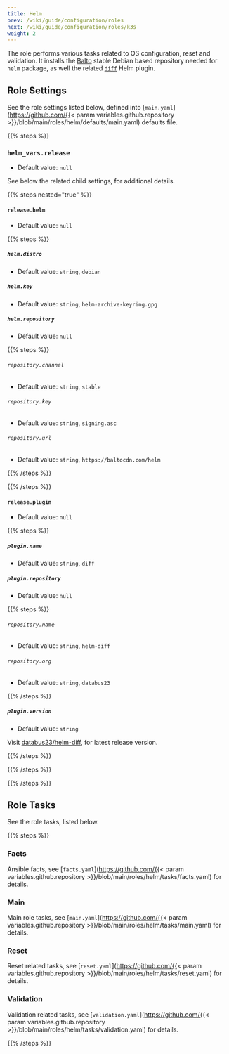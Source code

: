 ```yaml
---
title: Helm
prev: /wiki/guide/configuration/roles
next: /wiki/guide/configuration/roles/k3s
weight: 2
---
```


The role performs various tasks related to OS configuration, reset and validation. It installs the [Balto](https://helm.baltorepo.com/stable/debian/packages/helm) stable Debian based repository needed for `helm` package, as well the related [`diff`](https://github.com/databus23/helm-diff/releases) Helm plugin.

<!--more-->

## Role Settings

See the role settings listed below, defined into [`main.yaml`](https://github.com/{{< param variables.github.repository >}}/blob/main/roles/helm/defaults/main.yaml) defaults file.

{{% steps %}}

### `helm_vars.release`

- Default value: `null`

See below the related child settings, for additional details.

{{% steps nested="true" %}}

#### `release.helm`

- Default value: `null`

{{% steps %}}

##### `helm.distro`

- Default value: `string`, `debian`

##### `helm.key`

- Default value: `string`, `helm-archive-keyring.gpg`

##### `helm.repository`

- Default value: `null`

{{% steps %}}

###### `repository.channel`

- Default value: `string`, `stable`

###### `repository.key`

- Default value: `string`, `signing.asc`

###### `repository.url`

- Default value: `string`, `https://baltocdn.com/helm`

{{% /steps %}}

{{% /steps %}}

#### `release.plugin`

- Default value: `null`

{{% steps %}}

##### `plugin.name`

- Default value: `string`, `diff`

##### `plugin.repository`

- Default value: `null`

{{% steps %}}

###### `repository.name`

- Default value: `string`, `helm-diff`

###### `repository.org`

- Default value: `string`, `databus23`

{{% /steps %}}

##### `plugin.version`

- Default value: `string`

Visit [databus23/helm-diff](https://github.com/databus23/helm-diff/releases), for latest release version.

{{% /steps %}}

{{% /steps %}}

{{% /steps %}}

## Role Tasks

See the role tasks, listed below.

{{% steps %}}

### Facts

Ansible facts, see [`facts.yaml`](https://github.com/{{< param variables.github.repository >}}/blob/main/roles/helm/tasks/facts.yaml) for details.

### Main

Main role tasks, see [`main.yaml`](https://github.com/{{< param variables.github.repository >}}/blob/main/roles/helm/tasks/main.yaml) for details.

### Reset

Reset related tasks, see [`reset.yaml`](https://github.com/{{< param variables.github.repository >}}/blob/main/roles/helm/tasks/reset.yaml) for details.

### Validation

Validation related tasks, see [`validation.yaml`](https://github.com/{{< param variables.github.repository >}}/blob/main/roles/helm/tasks/validation.yaml) for details.

{{% /steps %}}
